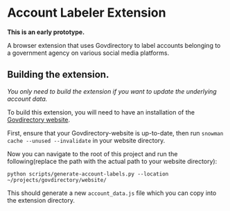 # Account Labeler Extension

**This is an early prototype.**

A browser extension that uses Govdirectory to label accounts belonging to a government agency on various social media platforms.

## Building the extension.

*You only need to build the extension if you want to update the underlying account data.*

To build this extension, you will need to have an installation of the [Govdirectory website](https://github.com/govdirectory/website).

First, ensure that your Govdirectory-website is up-to-date, then run `snowman cache --unused --invalidate` in your website directory.

Now you can navigate to the root of this project and run the following(replace the path with the actual path to your website directory):

```
python scripts/generate-account-labels.py --location ~/projects/govdirectory/website/
```

This should generate a new `account_data.js` file which you can copy into the extension directory.
